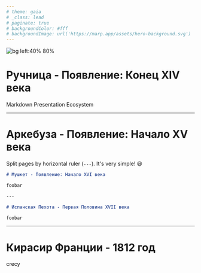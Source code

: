 ```yaml
---
# theme: gaia
# _class: lead
# paginate: true
# backgroundColor: #fff
# backgroundImage: url('https://marp.app/assets/hero-background.svg')
---
```


![bg left:40% 80%](https://marp.app/assets/marp.svg)

# Ручница - Появление: Конец XIV века

Markdown Presentation Ecosystem

---

# Аркебуза - Появление: Начало XV века

Split pages by horizontal ruler (`---`). It's very simple! :satisfied:

```markdown
# Мушкет - Появление: Начало XVI века

foobar

---

# Испанская Пехота - Первая Половина XVII века

foobar
```

---

# Кирасир Франции - 1812 год

crecy
